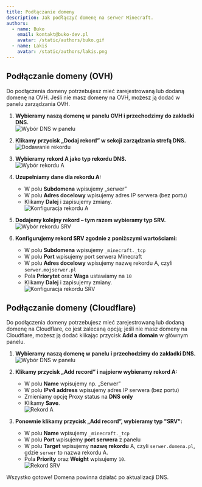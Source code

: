 ```yaml
---
title: Podłączanie domeny
description: Jak podłączyć domenę na serwer Minecraft.
authors:
  - name: Buko
    email: kontakt@buko-dev.pl
    avatar: /static/authors/buko.gif
  - name: Lakiś
    avatar: /static/authors/lakis.png
---
```


## Podłączanie domeny (OVH)

Do podłączenia domeny potrzebujesz mieć zarejestrowaną lub dodaną domenę na OVH. Jeśli nie masz domeny na OVH, możesz ją dodać w panelu zarządzania OVH.

1. **Wybieramy naszą domenę w panelu OVH i przechodzimy do zakładki DNS.**  
   ![Wybór DNS w panelu](/static/minecraft/domain-step1.png)

2. **Klikamy przycisk „Dodaj rekord” w sekcji zarządzania strefą DNS.**  
   ![Dodawanie rekordu](/static/minecraft/domain-step2.png)

3. **Wybieramy rekord A jako typ rekordu DNS.**  
   ![Wybór rekordu A](/static/minecraft/domain-step3.png)

4. **Uzupełniamy dane dla rekordu A:**

   - W polu **Subdomena** wpisujemy „serwer”
   - W polu **Adres docelowy** wpisujemy adres IP serwera (bez portu)
   - Klikamy **Dalej** i zapisujemy zmiany.  
     ![Konfiguracja rekordu A](/static/minecraft/domain-step4.png)

5. **Dodajemy kolejny rekord – tym razem wybieramy typ SRV.**  
   ![Wybór rekordu SRV](/static/minecraft/domain-step5.png)

6. **Konfigurujemy rekord SRV zgodnie z poniższymi wartościami:**
   - W polu **Subdomena** wpisujemy `_minecraft._tcp`
   - W polu **Port** wpisujemy port serwera Minecraft
   - W polu **Adres docelowy** wpisujemy nazwę rekordu A, czyli `serwer.mojserwer.pl`
   - Pola **Priorytet** oraz **Waga** ustawiamy na `10`
   - Klikamy **Dalej** i zapisujemy zmiany.  
     ![Konfiguracja rekordu SRV](/static/minecraft/domain-step6.png)

## Podłączanie domeny (Cloudflare)

Do podłączenia domeny potrzebujesz mieć zarejestrowaną lub dodaną domenę na Cloudflare, co jest zalecaną opcją; jeśli nie masz domeny na Cloudflare, możesz ją dodać klikając przycisk **Add a domain** w głównym panelu.

1. **Wybieramy naszą domenę w panelu i przechodzimy do zakładki DNS.**  
   ![Wybór DNS w panelu](/static/minecraft/domena-1.png)

2. **Klikamy przycisk „Add record” i najpierw wybieramy rekord A:**

   - W polu **Name** wpisujemy np. „Serwer”
   - W polu **IPv4 address** wpisujemy adres IP serwera (bez portu)
   - Zmieniamy opcję Proxy status na **DNS only**
   - Klikamy **Save**.  
     ![Rekord A](/static/minecraft/domena-2.png)

3. **Ponownie klikamy przycisk „Add record”, wybieramy typ "SRV":**
   - W polu **Name** wpisujemy `_minecraft._tcp`
   - W polu **Port** wpisujemy **port serwera** z panelu
   - W polu **Target** wpisujemy **nazwę rekordu** A, czyli `serwer.domena.pl`, gdzie `serwer` to nazwa rekordu A.
   - Pola **Priority** oraz **Weight** wpisujemy `10`.  
     ![Rekord SRV](/static/minecraft/domena-3.png)

Wszystko gotowe! Domena powinna działać po aktualizacji DNS.
